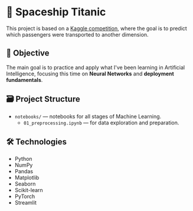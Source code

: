 # 🚀 Spaceship Titanic

This project is based on a [Kaggle competition](https://www.kaggle.com/competitions/spaceship-titanic), where the goal is to predict which passengers were transported to another dimension.

## 🎯 Objective

The main goal is to practice and apply what I've been learning in Artificial Intelligence, focusing this time on **Neural Networks** and **deployment fundamentals**.

## 🗃 Project Structure

* `notebooks/` — notebooks for all stages of Machine Learning.
    * `01_preprocessing.ipynb` — for data exploration and preparation.

## 🛠 Technologies

* Python
* NumPy
* Pandas
* Matplotlib
* Seaborn
* Scikit-learn
* PyTorch
* Streamlit
